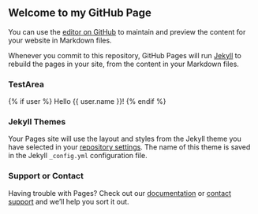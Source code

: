 ## Welcome to my GitHub Page

You can use the [editor on GitHub](https://github.com/ForBai/ForBai.github.io/edit/main/README.md) to maintain and preview the content for your website in Markdown files.

Whenever you commit to this repository, GitHub Pages will run [Jekyll](https://jekyllrb.com/) to rebuild the pages in your site, from the content in your Markdown files.

### TestArea
{% if user %}
  Hello {{ user.name }}!
{% endif %}


### Jekyll Themes

Your Pages site will use the layout and styles from the Jekyll theme you have selected in your [repository settings](https://github.com/ForBai/ForBai.github.io/settings/pages). The name of this theme is saved in the Jekyll `_config.yml` configuration file.

### Support or Contact

Having trouble with Pages? Check out our [documentation](https://docs.github.com/categories/github-pages-basics/) or [contact support](https://support.github.com/contact) and we’ll help you sort it out.
